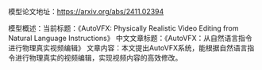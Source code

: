 模型论文地址：https://arxiv.org/abs/2411.02394

模型概述：当前标题：《AutoVFX: Physically Realistic Video Editing from Natural Language Instructions》
中文文章标题：《AutoVFX：从自然语言指令进行物理真实视频编辑》
文章内容：本文提出AutoVFX系统，能根据自然语言指令进行物理真实的视频编辑，实现视频内容的高效修改。
